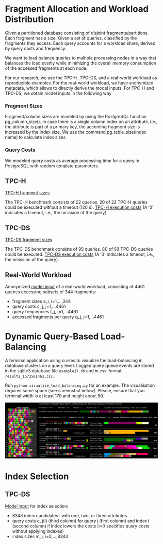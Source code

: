 # Fragment Allocation and Workload Distribution

Given a partitioned database consisting of disjoint fragments/partitions.
Each fragment has a size.
Given a set of queries, classified by the fragments they access.
Each query accounts for a workload share, derived by query costs and frequency.

We want to load balance queries to multiple processing nodes in a way that balances the load evenly while minimizing the overall memory consumption of the accessed fragments at each node.

For our research, we use the TPC-H, TPC-DS, and a real-world workload as reproducible examples.
For the real-world workload, we have anonymized metadata, which allows to directly derive the model inputs.
For TPC-H and TPC-DS, we obtain model inputs in the following way

### Fragment Sizes
Fragment/column sizes are modeled by using the PostgreSQL function pg_column_size().
In case there is a single column index on an attribute, i.e., the attribute is part of a primary key, the according fragment size is increased by the index size. We use the command pg_table_size(index name) to calculate index sizes.

### Query Costs
We modeled query costs as average processing time for a query in PostgreSQL with random template parameters.

## TPC-H
[TPC-H fragment sizes](https://github.com/hyrise/replication/blob/master/tpch/tpch_colum_sizes_postgres_single_index.py)

The TPC-H benchmark consists of 22 queries.
20 of 22 TPC-H queries could be executed without a timeout (120 s).
[TPC-H execution costs](https://github.com/hyrise/replication/blob/master/tpch/tpch_load_postgres_index_single.txt) (A '0' indicates a timeout, i.e., the omission of the query).

## TPC-DS
[TPC-DS fragment sizes](https://github.com/hyrise/replication/blob/master/tpcds/tpcds_colum_sizes_postgres_single_index.py)

The TPC-DS benchmark consists of 99 queries.
80 of 99 TPC-DS queries could be executed.
[TPC-DS execution costs](https://github.com/hyrise/replication/blob/master/tpcds/tpcds_load_postgres_index_single.txt) (A '0' indicates a timeout, i.e., the omission of the query).

## Real-World Workload
Anonymized [model input](https://github.com/hyrise/replication/blob/master/real_world_workload/real_world_workload.txt) of a real-world workload, consisting of 4461 queries accessing subsets of 344 fragments:
* fragment sizes a_i, i=1,...,344
* query costs c_j, j=1,...4461
* query frequencies f_j, j=1,...4461
* accessed fragments per query q_j, j=1,...4461

# Dynamic Query-Based Load-Balancing

A terminal application using curses to visualize the load-balancing in database clusters on a query level.
Logged query queue events are stored in the sqlite3 database file `example17.db` and in csv-format `results_1571561461.csv`.

Run `python visualize_load_balancing.py` for an example. The visualisation requires some space (see screenshot below). Please, ensure that you terminal width is at least 170 and height about 50.

![Screenshot of the curses application](https://github.com/hyrise/replication/blob/master/screenshot.png)


# Index Selection

## TPC-DS

[Model input](https://github.com/hyrise/replication/blob/master/index_selection/tpcds_3.txt) for index selection:
* 8343 index candidates i with one, two, or three attributes
* query costs c_j(i) (third column) for query j (first column) and index i (second column) if index lowers the costs (i=0 specifies query costs without applying indexes)
* index sizes m_i, i=0,...,8343
